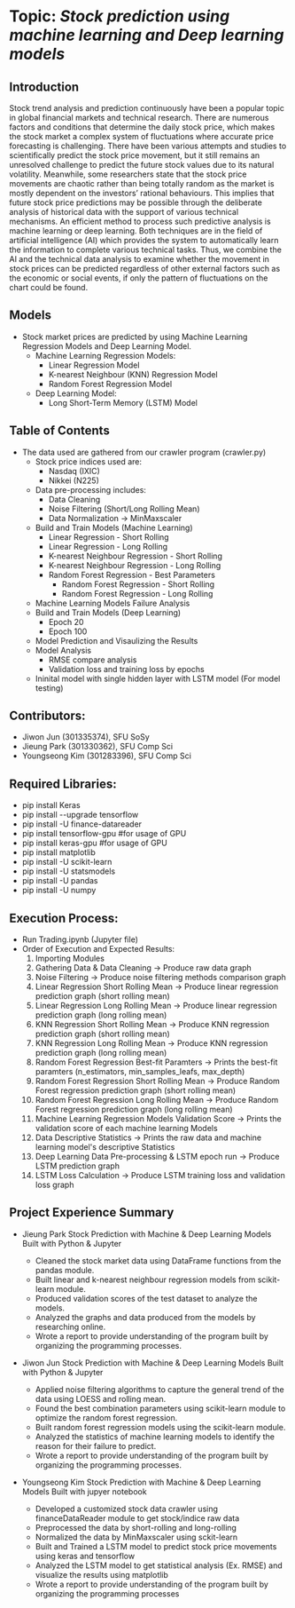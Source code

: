 # Topic: *Stock prediction using machine learning and Deep learning models*

## Introduction
  Stock trend analysis and prediction continuously have been a popular topic in global financial markets and technical research. There are numerous factors and conditions that determine the daily stock price, which makes the stock market a complex system of fluctuations where accurate price forecasting is challenging. There have been various attempts and studies to scientifically predict the stock price movement, but it still remains an unresolved challenge to predict the future stock values due to its natural volatility. Meanwhile, some researchers state that the stock price movements are chaotic rather than being totally random as the market is mostly dependent on the investors’ rational behaviours. This implies that future stock price predictions may be possible through the deliberate analysis of historical data with the support of various technical mechanisms. An efficient method to process such predictive analysis is machine learning or deep learning. Both techniques are in the field of artificial intelligence (AI) which provides the system to automatically learn the information to complete various technical tasks. Thus, we combine the AI and the technical data analysis to examine whether the movement in stock prices can be predicted regardless of other external factors such as the economic or social events, if only the pattern of fluctuations on the chart could be found.

## Models
 - Stock market prices are predicted by using Machine Learning Regression Models and Deep Learning Model.
    - Machine Learning Regression Models:
         - Linear Regression Model
         - K-nearest Neighbour (KNN) Regression Model
         - Random Forest Regression Model
    - Deep Learning Model:
         - Long Short-Term Memory (LSTM) Model   


## Table of Contents

 - The data used are gathered from our crawler program (crawler.py)
    - Stock price indices used are:
        - Nasdaq (IXIC)
        - Nikkei (N225)
    - Data pre-processing includes:
        - Data Cleaning
        - Noise Filtering (Short/Long Rolling Mean)
        - Data Normalization -> MinMaxscaler
    - Build and Train Models (Machine Learning)
        - Linear Regression - Short Rolling
        - Linear Regression - Long Rolling
        - K-nearest Neighbour Regression - Short Rolling
        - K-nearest Neighbour Regression - Long Rolling
        - Random Forest Regression - Best Parameters
            - Random Forest Regression - Short Rolling
            - Random Forest Regression - Long Rolling
    - Machine Learning Models Failure Analysis
    - Build and Train Models (Deep Learning)
        - Epoch 20
        - Epoch 100
    - Model Prediction and Visaulizing the Results
    - Model Analysis 
        - RMSE compare analysis
        - Validation loss and training loss by epochs
    - Ininital model with single hidden layer with LSTM model (For model testing)
        


## Contributors:
 - Jiwon Jun (301335374), SFU SoSy
 - Jieung Park (301330362), SFU Comp Sci
 - Youngseong Kim (301283396), SFU Comp Sci
 

## Required Libraries:
 - pip install Keras
 - pip install --upgrade tensorflow
 - pip install -U finance-datareader
 - pip install tensorflow-gpu #for usage of GPU
 - pip install keras-gpu #for usage of GPU
 - pip install matplotlib
 - pip install -U scikit-learn
 - pip install -U statsmodels
 - pip install -U pandas
 - pip install -U numpy

## Execution Process:
 - Run Trading.ipynb (Jupyter file)
 - Order of Execution and Expected Results:
     1. Importing Modules
     2. Gathering Data & Data Cleaning -> Produce raw data graph
     3. Noise Filtering -> Produce noise filtering methods comparison graph
     4. Linear Regression Short Rolling Mean -> Produce linear regression prediction graph (short rolling mean)
     5. Linear Regression Long Rolling Mean -> Produce linear regression prediction graph (long rolling mean)
     6. KNN Regression Short Rolling Mean -> Produce KNN regression prediction graph (short rolling mean)
     7. KNN Regression Long Rolling Mean -> Produce KNN regression prediction graph (long rolling mean)
     8. Random Forest Regression Best-fit Paramters -> Prints the best-fit paramters (n_estimators, min_samples_leafs, max_depth)
     9. Random Forest Regression Short Rolling Mean -> Produce Random Forest regression prediction graph (short rolling mean)
     10. Random Forest Regression Long Rolling Mean -> Produce Random Forest regression prediction graph (long rolling mean)
     11. Machine Learning Regression Models Validation Score -> Prints the validation score of each machine learning Models
     12. Data Descriptive Statistics -> Prints the raw data and machine learning model's descriptive Statistics
     13. Deep Learning Data Pre-processing & LSTM epoch run -> Produce LSTM prediction graph
     14. LSTM Loss Calculation -> Produce LSTM training loss and validation loss graph


## Project Experience Summary

- Jieung Park
Stock Prediction with Machine & Deep Learning Models
Built with Python & Jupyter
    - Cleaned the stock market data using DataFrame functions from the pandas module.
    - Built linear and k-nearest neighbour regression models from scikit-learn module.
    - Produced validation scores of the test dataset to analyze the models.
    - Analyzed the graphs and data produced from the models by researching online.
    - Wrote a report to provide understanding of the program built by organizing the programming processes.

- Jiwon Jun
Stock Prediction with Machine & Deep Learning Models
Built with Python & Jupyter
    - Applied noise filtering algorithms to capture the general trend of the data using LOESS and rolling mean.
    - Found the best combination parameters using scikit-learn module to optimize the random forest regression.
    - Built random forest regression models using the scikit-learn module.
    - Analyzed the statistics of machine learning models to identify the reason for their failure to predict.
    - Wrote a report to provide understanding of the program built by organizing the programming processes.

- Youngseong Kim
Stock Prediction with Machine & Deep Learning Models
Built with jupyer notebook
    - Developed a customized stock data crawler using financeDataReader module to get stock/indice raw data
    - Preprocessed the data by short-rolling and long-rolling
    - Normalized the data by MinMaxscaler using sckit-learn
    - Built and Trained a LSTM model to predict stock price movements using keras and tensorflow 
    - Analyzed the LSTM model to get statistical analysis (Ex. RMSE) and visualize the results using matplotlib
    - Wrote a report to provide understanding of the program built by organizing the programming processes

   

 

